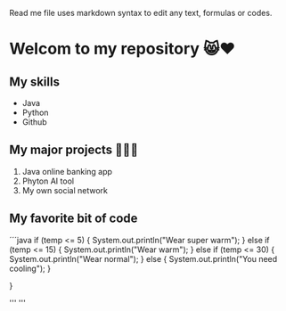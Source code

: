 Read me file uses markdown syntax to edit any text, formulas or codes.

# Welcom to my repository 😸❤️

## My skills
* Java
* Python
* Github

## My major projects 💸😎🌇
1. Java online banking app
2. Phyton AI tool
3. My own social network

## My favorite bit of code

´´´java
    if (temp <= 5) {
      System.out.println("Wear super warm");
    }
    else if (temp <= 15) {
      System.out.println("Wear warm");
    }
    else if (temp <= 30) {
      System.out.println("Wear normal");
    }
    else {
      System.out.println("You need cooling");
    }
    
  }

'''
'''
